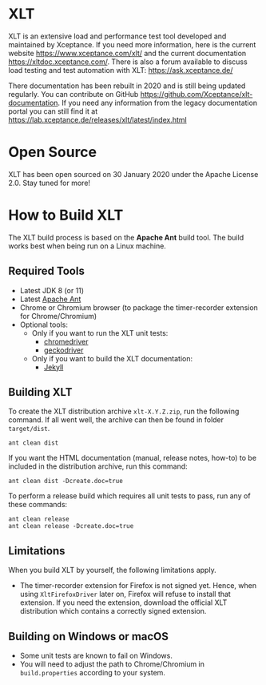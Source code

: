 # XLT
XLT is an extensive load and performance test tool developed and maintained by Xceptance. If you need more information, here is the current website https://www.xceptance.com/xlt/ and the current documentation https://xltdoc.xceptance.com/. There is also a forum available to discuss load testing and test automation with XLT: https://ask.xceptance.de/

There documentation has been rebuilt in 2020 and is still being updated regularly. You can contribute on GitHub https://github.com/Xceptance/xlt-documentation. If you need any information from the legacy documentation portal you can still find it at https://lab.xceptance.de/releases/xlt/latest/index.html

# Open Source
XLT has been open sourced on 30 January 2020 under the Apache License 2.0. Stay tuned for more!

# How to Build XLT

The XLT build process is based on the **Apache Ant** build tool. The build works best when being run on a Linux machine.

## Required Tools

* Latest JDK 8 (or 11)
* Latest [Apache Ant](https://ant.apache.org/)
* Chrome or Chromium browser (to package the timer-recorder extension for Chrome/Chromium)
* Optional tools:
    * Only if you want to run the XLT unit tests:
        * [chromedriver](https://chromedriver.chromium.org/)
        * [geckodriver](https://github.com/mozilla/geckodriver)
    * Only if you want to build the XLT documentation:
        * [Jekyll](https://jekyllrb.com/)

## Building XLT

To create the XLT distribution archive `xlt-X.Y.Z.zip`, run the following command. If all went well, the archive can then be found in folder `target/dist`.

```
ant clean dist
```

If you want the HTML documentation (manual, release notes, how-to) to be included in the distribution archive, run this command:

```
ant clean dist -Dcreate.doc=true
```

To perform a release build which requires all unit tests to pass, run any of these commands:

```
ant clean release 
ant clean release -Dcreate.doc=true
```

## Limitations

When you build XLT by yourself, the following limitations apply.

* The timer-recorder extension for Firefox is not signed yet. Hence, when using `XltFirefoxDriver` later on, Firefox will refuse to install that extension. If you need the extension, download the official XLT distribution which contains a correctly signed extension.

## Building on Windows or macOS

* Some unit tests are known to fail on Windows.
* You will need to adjust the path to Chrome/Chromium in `build.properties` according to your system.
